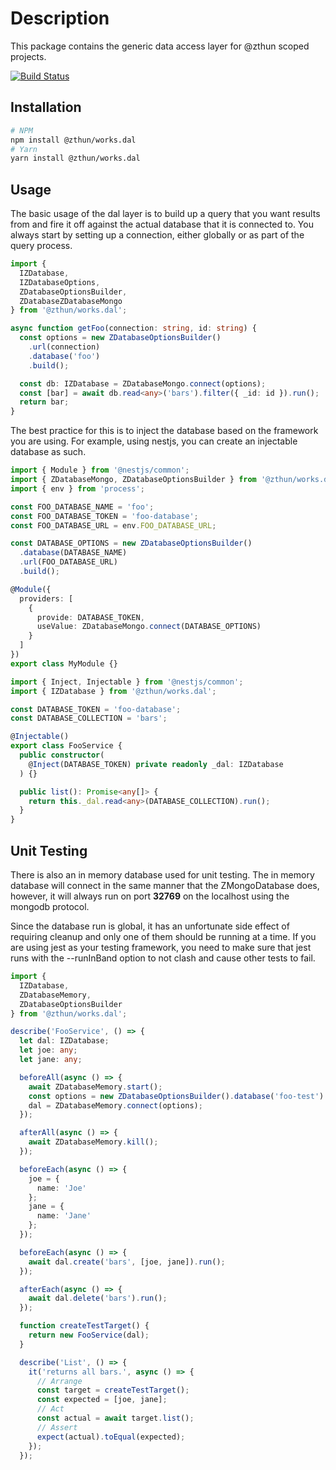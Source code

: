 # Description

This package contains the generic data access layer for @zthun scoped projects.

[![Build Status](https://travis-ci.com/zthun/works.svg?branch=master)](https://travis-ci.com/zthun/works)

## Installation

```sh
# NPM
npm install @zthun/works.dal
# Yarn
yarn install @zthun/works.dal
```

## Usage

The basic usage of the dal layer is to build up a query that you want results from and fire it off against the actual database that it is connected to. You always start by setting up a connection, either globally or as part of the query process.

```ts
import {
  IZDatabase,
  IZDatabaseOptions,
  ZDatabaseOptionsBuilder,
  ZDatabaseZDatabaseMongo
} from '@zthun/works.dal';

async function getFoo(connection: string, id: string) {
  const options = new ZDatabaseOptionsBuilder()
    .url(connection)
    .database('foo')
    .build();

  const db: IZDatabase = ZDatabaseMongo.connect(options);
  const [bar] = await db.read<any>('bars').filter({ _id: id }).run();
  return bar;
}
```

The best practice for this is to inject the database based on the framework you are using. For example, using nestjs, you can create an injectable database as such.

```ts
import { Module } from '@nestjs/common';
import { ZDatabaseMongo, ZDatabaseOptionsBuilder } from '@zthun/works.dal';
import { env } from 'process';

const FOO_DATABASE_NAME = 'foo';
const FOO_DATABASE_TOKEN = 'foo-database';
const FOO_DATABASE_URL = env.FOO_DATABASE_URL;

const DATABASE_OPTIONS = new ZDatabaseOptionsBuilder()
  .database(DATABASE_NAME)
  .url(FOO_DATABASE_URL)
  .build();

@Module({
  providers: [
    {
      provide: DATABASE_TOKEN,
      useValue: ZDatabaseMongo.connect(DATABASE_OPTIONS)
    }
  ]
})
export class MyModule {}
```

```ts
import { Inject, Injectable } from '@nestjs/common';
import { IZDatabase } from '@zthun/works.dal';

const DATABASE_TOKEN = 'foo-database';
const DATABASE_COLLECTION = 'bars';

@Injectable()
export class FooService {
  public constructor(
    @Inject(DATABASE_TOKEN) private readonly _dal: IZDatabase
  ) {}

  public list(): Promise<any[]> {
    return this._dal.read<any>(DATABASE_COLLECTION).run();
  }
}
```

## Unit Testing

There is also an in memory database used for unit testing. The in memory database will connect in the same manner that the ZMongoDatabase does, however, it will always run on port **32769** on the localhost using the mongodb protocol.

Since the database run is global, it has an unfortunate side effect of requiring cleanup and only one of them should be running at a time. If you are using jest as your testing framework, you need to make sure that jest runs with the --runInBand option to not clash and cause other tests to fail.

```ts
import {
  IZDatabase,
  ZDatabaseMemory,
  ZDatabaseOptionsBuilder
} from '@zthun/works.dal';

describe('FooService', () => {
  let dal: IZDatabase;
  let joe: any;
  let jane: any;

  beforeAll(async () => {
    await ZDatabaseMemory.start();
    const options = new ZDatabaseOptionsBuilder().database('foo-test').build();
    dal = ZDatabaseMemory.connect(options);
  });

  afterAll(async () => {
    await ZDatabaseMemory.kill();
  });

  beforeEach(async () => {
    joe = {
      name: 'Joe'
    };
    jane = {
      name: 'Jane'
    };
  });

  beforeEach(async () => {
    await dal.create('bars', [joe, jane]).run();
  });

  afterEach(async () => {
    await dal.delete('bars').run();
  });

  function createTestTarget() {
    return new FooService(dal);
  }

  describe('List', () => {
    it('returns all bars.', async () => {
      // Arrange
      const target = createTestTarget();
      const expected = [joe, jane];
      // Act
      const actual = await target.list();
      // Assert
      expect(actual).toEqual(expected);
    });
  });
```
